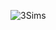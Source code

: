
![3Sims](https://user-images.githubusercontent.com/68702000/92884799-8a6cb900-f455-11ea-8a8e-ec80e494ed30.jpg)
